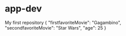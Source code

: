 # app-dev
My first repository
{
  "firstfavoriteMovie": "Gagambino",
  "secondfavoriteMovie": "Star Wars",
  "age": 25
}
